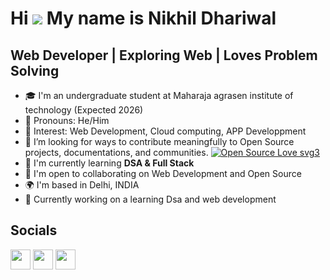 <a align='center'>Hi ![](https://user-images.githubusercontent.com/18350557/176309783-0785949b-9127-417c-8b55-ab5a4333674e.gif) My name is Nikhil Dhariwal </a>
=====================================================================================================================================

Web Developer | Exploring Web | Loves Problem Solving
-----------------------------------------

- 🎓 I'm an undergraduate student at Maharaja agrasen institute of technology (Expected 2026)
- 👦 Pronouns: He/Him
- 🎇 Interest: Web Development, Cloud computing, APP Developpment
- 👯 I’m looking for ways to contribute meaningfully to Open Source projects, documentations, and communities. [![Open Source Love svg3](https://badges.frapsoft.com/os/v3/open-source.svg?v=103)](https://github.com/404Nikhil/open-source-badges/)
- 🏫 I'm currently learning **DSA & Full Stack**
- 🤩 I'm open to collaborating on Web Development and Open Source
- 🌍 I'm based in Delhi, INDIA
- 🎋 Currently working on a learning Dsa and web development


 ## Socials

<p align="left"> <a href="https://github.com/Rohit9804" target="_blank" rel="noreferrer"><img src="https://raw.githubusercontent.com/danielcranney/readme-generator/main/public/icons/socials/github.svg" width="32" height="32" /></a> <a href="https://www.linkedin.com/in/nikhil-dhariwal-800b64247" target="_blank" rel="noreferrer"><img src="https://raw.githubusercontent.com/danielcranney/readme-generator/main/public/icons/socials/linkedin.svg" width="32" height="32" /></a> <a href="https://www.twitter.com/404Nikhil" target="_blank" rel="noreferrer"><img src="https://raw.githubusercontent.com/danielcranney/readme-generator/main/public/icons/socials/twitter.svg" width="32" height="32" /></a></p>
